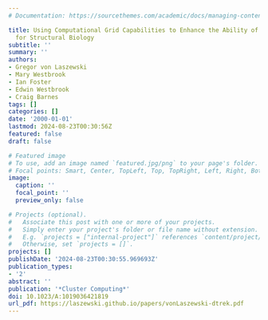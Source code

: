 ```yaml
---
# Documentation: https://sourcethemes.com/academic/docs/managing-content/

title: Using Computational Grid Capabilities to Enhance the Ability of an X-Ray Source
  for Structural Biology
subtitle: ''
summary: ''
authors:
- Gregor von Laszewski
- Mary Westbrook
- Ian Foster
- Edwin Westbrook
- Craig Barnes
tags: []
categories: []
date: '2000-01-01'
lastmod: 2024-08-23T00:30:56Z
featured: false
draft: false

# Featured image
# To use, add an image named `featured.jpg/png` to your page's folder.
# Focal points: Smart, Center, TopLeft, Top, TopRight, Left, Right, BottomLeft, Bottom, BottomRight.
image:
  caption: ''
  focal_point: ''
  preview_only: false

# Projects (optional).
#   Associate this post with one or more of your projects.
#   Simply enter your project's folder or file name without extension.
#   E.g. `projects = ["internal-project"]` references `content/project/deep-learning/index.md`.
#   Otherwise, set `projects = []`.
projects: []
publishDate: '2024-08-23T00:30:55.969693Z'
publication_types:
- '2'
abstract: ''
publication: '*Cluster Computing*'
doi: 10.1023/A:1019036421819
url_pdf: https://laszewski.github.io/papers/vonLaszewski-dtrek.pdf
---
```

